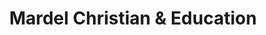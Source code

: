 ---
title: "Mardel Christian & Education"
url: /independence/mardel-christian-und-education/
shop: Religion
---